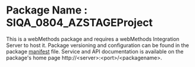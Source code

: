 # Package Name : SIQA_0804_AZSTAGEProject
This is a webMethods package and requires a webMethods Integration Server to host it. Package versioning and configuration can be found in the package [manifest](./SIQA_0804_AZSTAGEProject/manifest.v3) file. Service and API documentation is available on the package's home page http://&lt;server&gt;:&lt;port&gt;/&lt;packagename>.